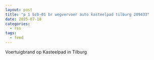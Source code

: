 ```yaml
---
layout: post
title: "p 1 bzb-01 br wegvervoer auto kasteelpad tilburg 209433"
date: 2025-07-18
categories: 
  - rss
tags: 
  - feed
---
```


Voertuigbrand op Kasteelpad in Tilburg
